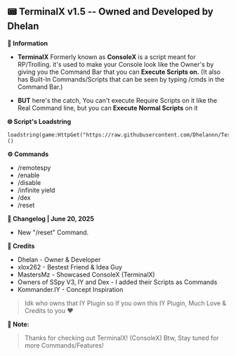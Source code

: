 **📟 TerminalX v1.5 -- Owned and Developed by Dhelan**
---
**📜 Information**
- **TerminalX** Formerly known as **ConsoleX** is a script meant for RP/Trolling. it's used to make your Console look like the Owner's by  giving you the Command Bar that you can **Execute Scripts on.** (It also has Built-In Commands/Scripts that can be seen by typing /cmds in the Command Bar.) 

- **BUT** here's the catch, You can't execute Require Scripts on it like the Real Command line, but you can **Execute Normal Scripts** on it


**🌐 Script's Loadstring**
```
loadstring(game:HttpGet("https://raw.githubusercontent.com/Dhelannn/Test/refs/heads/main/TerminalX"))()
```

**⚙️ Commands**

- /remotespy
- /enable
- /disable
- /infinite yield
- /dex
- /reset

**💾 Changelog | June 20, 2025**

- New "/reset" Command.

**👑 Credits**
+ Dhelan       - Owner & Developer
+ xlox262      - Bestest Friend & Idea Guy
+ MastersMz    - Showcased ConsoleX (TerminalX) 
+ Owners of SSpy V3, IY and Dex - I added their Scripts as Commands
+ Kommander.IY - Concept Inspiration
> Idk who owns that IY Plugin so If you own this IY Plugin, Much Love & Credits to you ❤

**📝 Note:**
> Thanks for checking out TerminalX! (ConsoleX)
> Btw, Stay tuned for more Commands/Features!  
